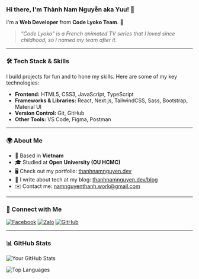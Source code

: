 ### Hi there, I'm Thành Nam Nguyễn aka Yuu! 👋

I'm a **Web Developer** from **Code Lyoko Team**. 🚀

> _"Code Lyoko" is a French animated TV series that I loved since childhood, so I named my team after it._

---

### 🛠 Tech Stack & Skills

I build projects for fun and to hone my skills. Here are some of my key technologies:

- **Frontend:** HTML5, CSS3, JavaScript, TypeScript
- **Frameworks & Libraries:** React, Next.js, TailwindCSS, Sass, Bootstrap, Material UI
- **Version Control:** Git, GitHub
- **Other Tools:** VS Code, Figma, Postman

---

### 🌍 About Me

- 📍 Based in **Vietnam**
- 🎓 Studied at **Open University (OU HCMC)**
- 🖥️ Check out my portfolio: [thanhnamnguyen.dev](https://thanhnamnguyen.dev)
- 📝 I write about tech at my blog: [thanhnamnguyen.dev/blog](https://thanhnamnguyen.dev/blog)
- ✉️ Contact me: [namnguyenthanh.work@gmail.com](mailto:namnguyenthanh.work@gmail.com)

---

### 🔗 Connect with Me

[![Facebook](https://img.shields.io/badge/Facebook-%231877F2.svg?style=for-the-badge&logo=facebook&logoColor=white)](https://www.facebook.com/your-profile)
[![Zalo](https://img.shields.io/badge/Zalo-%23005AFF.svg?style=for-the-badge&logo=zalo&logoColor=white)](https://zalo.me/your-profile)
[![GitHub](https://img.shields.io/badge/GitHub-%23181717.svg?style=for-the-badge&logo=github&logoColor=white)](https://github.com/your-github-username)

---

### 📊 GitHub Stats

![Your GitHub Stats](https://github-readme-stats.vercel.app/api?username=your-github-username&show_icons=true&theme=tokyonight)

![Top Languages](https://github-readme-stats.vercel.app/api/top-langs/?username=your-github-username&layout=compact&theme=tokyonight)
